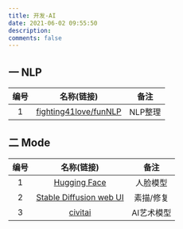 ```yaml
---
title: 开发-AI
date: 2021-06-02 09:55:50
description: 
comments: false
---
```


## 一 NLP

| 编号 |                          名称(链接)                          |  备注   |
| :--: | :----------------------------------------------------------: | :-----: |
|  1   | [fighting41love/funNLP](https://github.com/fighting41love/funNLP) | NLP整理 |

## 二 Mode

| 编号 |                          名称(链接)                          |    备注    |
| :--: | :----------------------------------------------------------: | :--------: |
|  1   |        [Hugging Face](https://huggingface.co/models)         |  人脸模型  |
|  2   | [Stable Diffusion web UI](https://github.com/AUTOMATIC1111/stable-diffusion-webui) | 素描/修复  |
|  3   |               [civitai](https://civitai.com/)                | AI艺术模型 |
